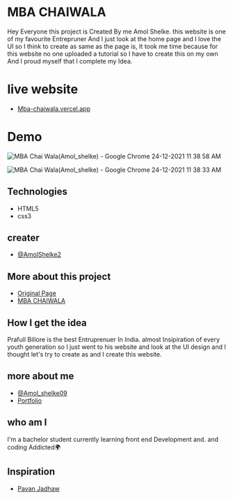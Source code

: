 # MBA CHAIWALA

Hey Everyone this project is Created By me Amol Shelke. this website is one of my favourite Entrepruner And I just look at the home page and I love the UI so I think to create as same as the page is, It took me time because for this website no one uploaded a tutorial so I have to create this on my own And I proud myself that I complete my Idea.

# live website 
- [Mba-chaiwala.vercel.app](https://mba-chaiwala.vercel.app/)

# Demo

![MBA Chai Wala(Amol_shelke) - Google Chrome 24-12-2021 11 38 58 AM](https://user-images.githubusercontent.com/95171638/147323551-baa0b509-431f-4582-a803-f98fb6bc8fdf.png)

![MBA Chai Wala(Amol_shelke) - Google Chrome 24-12-2021 11 38 33 AM](https://user-images.githubusercontent.com/95171638/147323555-fbd0155a-3408-4019-a598-73f7a72e12d1.png)

## Technologies

- HTML5
- css3

## creater

- [@AmolShelke2](https://www.github.com/AmolShelke2)

## More about this project

- [Original Page](https://mbachaiwala.com/)
- [MBA CHAIWALA](https://twitter.com/prafull_mbachai?lang=en)

## How I get the idea

Prafull Billore is the best Entruprenuer In India. almost Insipiration of every youth generation so I just went to his website and look at the UI design and I thought let's try to create as and I create this website.

## more about me

- [@Amol_shelke09](https://twitter.comAmol_shelke09)  
- [Portfolio](https://portfolio-amolshelke2.vercel.app/)

## who am I

I'm a bachelor student currently learning front end Development and. and coding Addicted🌍

## Inspiration

- [Pavan Jadhaw](https://github.com/pavanjadhaw)
